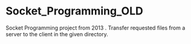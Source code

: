 # Socket_Programming_OLD
Socket Programming project from 2013 . Transfer requested files from a server to the client in the given directory.
